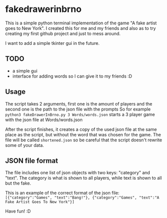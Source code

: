 # fakedrawerinbrno

This is a simple python terminal implementation of the game "A fake artist goes to New York".
I created this for me and my friends and also as to try creating my first github project and just to mess around.

I want to add a simple tkinter gui in the future.

## TODO

- a simple gui
- interface for adding words so I can give it to my friends :D


## Usage

The script takes 2 arguments, first one is the amount of players and the second one is the path to the json file with the prompts
So for example `python3 fakeDrawerInBrno.py 3 Words/words.json` starts a 3 player game with the json file at Words/words.json

After the script finishes, it creates a copy of the used json file at the same place as the script, but without the word that was chosen for the game. The file will be called `shortened.json` so be careful that the script doesn't rewrite some of your data.

## JSON file format

The file includes one list of json objects with two keys: "category" and "text". The category is what is shown to all players, while text is shown to all but the fake.

This is an example of the correct format of the json file: `[{"category":"Games", "text":"Bang!"}, {"category":"Games", "text":"A Fake Artist Goes To New York"}]`

Have fun! :D
